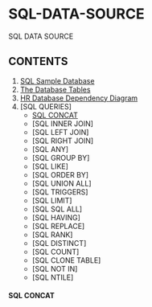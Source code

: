 # SQL-DATA-SOURCE
SQL DATA SOURCE
## CONTENTS
1. [SQL Sample Database](https://github.com/avacabillan/SQL-DATA-SOURCE#sql-sample-database)
2. [The Database Tables](https://github.com/avacabillan/SQL-DATA-SOURCE#sql-sample-database)
3. [HR Database Dependency Diagram](https://github.com/avacabillan/SQL-DATA-SOURCE#bikestores-dependency-diagram)
4. [SQL QUERIES]
    * [SQL CONCAT](https://github.com/avacabillan/SQL-DATA-SOURCE/blob/main/README.md#sql-concat)
    * [SQL INNER JOIN]
    * [SQL LEFT JOIN]
    * [SQL RIGHT JOIN]
    * [SQL ANY]
    * [SQL GROUP BY]
    * [SQL LIKE]
    * [SQL ORDER BY]
    * [SQL UNION ALL]
    * [SQL TRIGGERS]
    * [SQL LIMIT]
    * [SQL SQL ALL]
    * [SQL HAVING]
    * [SQL REPLACE]
    * [SQL RANK]
    * [SQL DISTINCT]
    * [SQL COUNT]
    * [SQL CLONE TABLE]
    * [SQL NOT IN]
    * [SQL NTILE]
#### SQL CONCAT

